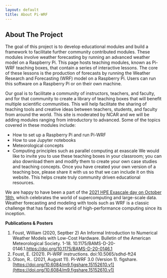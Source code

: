 ```yaml
---
layout: default
title: About Pi-WRF
---
```


## About The Project
The goal of this project is to develop educational modules and build a 
framework to facilitate further community contributed modules. These 
modules involve weather forecasting by 
running an advanced weather model on a Raspberry Pi. This page hosts 
teaching modules, known as Pi-WRF teaching boxes, that contain a series of 
interactive lessons. The core of these lessons is the production of 
forecasts by running the Weather Research and 
Forecasting 
(WRF) model on a Raspberry Pi. Users can run this software on a Raspberry 
Pi or on their own machine.

Our goal is to facilitate a community of instructors, teachers, and 
faculty, and for that community to create a library of 
teaching boxes that will benefit multiple scientific communities. 
This will help facilitate the sharing of teaching tools and creative ideas 
between teachers, students, and faculty from around the world.
This site 
is moderated by NCAR and we will be adding modules ranging from 
introductory to advanced. Some of the topics covered in these modules 
include: 
  - How to set up a Raspberry Pi and run Pi-WRF
  - How to use Jupyter notebooks 
  - Meteorological concepts
  - Computing principles such as parallel computing at exascale
We would like to invite you to use these teaching boxes in your classroom; 
you can also 
download them and modify them to create your own case studies and teaching 
concepts. Once you have created your own version of a teaching box, please 
share it with us so that we can include it on 
this website. This helps create truly community driven educational 
resources.

We are happy to have been a part of the [2021 HPE Exascale day on October 
18th](https://www.hpe.com/us/en/discover-more-network/events/exascale.html), 
which celebrates the world of supercomputing and large-scale data. Weather 
forecasting and modeling with tools such as WRF is a classic challenge 
that has faced the world of high-performance computing since its 
inception.

**Publications & Posters**

1. Foust, William (2020, Septber 2) An Informal Introduction to Numerical Weather Models with Low-Cost Hardware.  Bulletin of the American Meteorological Society. 1-18. 10.1175/BAMS-D-20-0146.1.https://doi.org/10.1175/BAMS-D-20-0146.1
2. Foust, E. (2021). Pi-WRF instructions. doi:10.5065/sdhd-ft24
3.  Olson, R.. (2021, August 11). Pi-WRF 3.0 (Version 1). figshare. [https://doi.org/10.6084/m9.figshare.15152610.v1](https://doi.org/10.6084/m9.figshare.15152610.v1)
